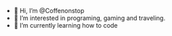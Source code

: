 - 👋 Hi, I’m @Coffenonstop
- 👀 I’m interested in programing, gaming and traveling.
- 🌱 I’m currently learning how to code

<!---
Coffenonstop/Coffenonstop is a ✨ special ✨ repository because its `README.md` (this file) appears on your GitHub profile.
You can click the Preview link to take a look at your changes.
--->
